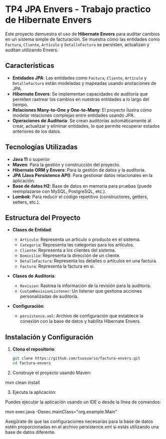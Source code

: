 # TP4 JPA Envers - Trabajo practico de Hibernate Envers

Este proyecto demuestra el uso de **Hibernate Envers** para auditar cambios en un sistema simple de facturación. Se muestra cómo las entidades como `Factura`, `Cliente`, `Artículo` y `DetalleFactura` se persisten, actualizan y auditan utilizando Envers.

## Características

- **Entidades JPA**: Las entidades como `Factura`, `Cliente`, `Artículo` y `DetalleFactura` están modeladas y mapeadas usando anotaciones de JPA.
- **Hibernate Envers**: Se implementan capacidades de auditoría que permiten rastrear los cambios en nuestras entidades a lo largo del tiempo.
- **Relaciones Many-to-One y One-to-Many**: El proyecto ilustra cómo modelar relaciones complejas entre entidades usando JPA.
- **Operaciones de Auditoría**: Se crean auditorías automáticamente al crear, actualizar y eliminar entidades, lo que permite recuperar estados anteriores de los datos.

## Tecnologías Utilizadas

- **Java 11** o superior
- **Maven**: Para la gestión y construcción del proyecto.
- **Hibernate ORM y Envers**: Para la gestión de datos y la auditoría.
- **JPA (Java Persistence API)**: Para gestionar datos relacionales en la aplicación.
- **Base de datos H2**: Base de datos en memoria para pruebas (puede reemplazarse con MySQL, PostgreSQL, etc.).
- **Lombok**: Para reducir el código repetitivo (constructores, getters, setters, etc.).

## Estructura del Proyecto

- **Clases de Entidad**:  
  - `Articulo`: Representa un artículo o producto en el sistema.
  - `Categoria`: Representa las categorías para los artículos.
  - `Cliente`: Representa a los clientes del sistema.
  - `Domicilio`: Representa la dirección de un cliente.
  - `DetalleFactura`: Representa los detalles o artículos en una factura.
  - `Factura`: Representa la factura en sí.

- **Clases de Auditoría**:
  - `Revision`: Rastrea la información de la revisión para la auditoría.
  - `CustomRevisionListener`: Un listener que gestiona acciones personalizadas de auditoría.

- **Configuración**:
  - `persistence.xml`: Archivo de configuración que establece la conexión con la base de datos y habilita Hibernate Envers.

## Instalación y Configuración

1. **Clona el repositorio**:

   ```bash
   git clone https://github.com/tuusuario/factura-envers.git
   cd factura-envers
2. Construye el proyecto usando Maven:

  mvn clean install

3. Ejecuta la aplicación:

Puedes ejecutar la aplicación usando un IDE o desde la línea de comandos:

  mvn exec:java -Dexec.mainClass="org.example.Main"

Asegúrate de que las configuraciones necesarias para la base de datos estén proporcionadas en el archivo persistence.xml si estás utilizando una base de datos diferente.
